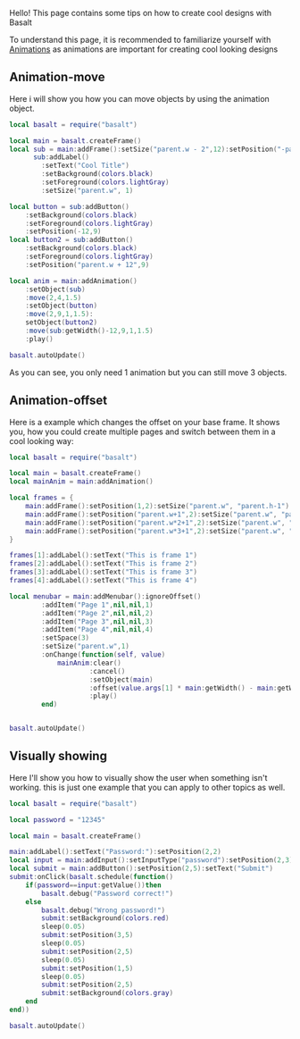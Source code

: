 Hello! This page contains some tips on how to create cool designs with Basalt

To understand this page, it is recommended to familiarize yourself with [Animations](../objects/Animation.md) as animations are important for creating cool looking designs

## Animation-move
Here i will show you how you can move objects by using the animation object.

```lua
local basalt = require("basalt")

local main = basalt.createFrame()
local sub = main:addFrame():setSize("parent.w - 2",12):setPosition("-parent.w",4)
      sub:addLabel()
        :setText("Cool Title")
        :setBackground(colors.black)
        :setForeground(colors.lightGray)
        :setSize("parent.w", 1)

local button = sub:addButton()
    :setBackground(colors.black)
    :setForeground(colors.lightGray)
    :setPosition(-12,9)
local button2 = sub:addButton()
    :setBackground(colors.black)
    :setForeground(colors.lightGray)
    :setPosition("parent.w + 12",9)

local anim = main:addAnimation()
    :setObject(sub)
    :move(2,4,1.5)
    :setObject(button)
    :move(2,9,1,1.5):
    setObject(button2)
    :move(sub:getWidth()-12,9,1,1.5)
    :play()

basalt.autoUpdate()
```

As you can see, you only need 1 animation but you can still move 3 objects.

## Animation-offset
Here is a example which changes the offset on your base frame. It shows you, how you could create multiple pages and switch between them in a cool looking way:
```lua
local basalt = require("basalt")

local main = basalt.createFrame()
local mainAnim = main:addAnimation()

local frames = {
    main:addFrame():setPosition(1,2):setSize("parent.w", "parent.h-1"):setBackground(colors.lightGray),
    main:addFrame():setPosition("parent.w+1",2):setSize("parent.w", "parent.h-1"):setBackground(colors.lightGray),
    main:addFrame():setPosition("parent.w*2+1",2):setSize("parent.w", "parent.h-1"):setBackground(colors.lightGray),
    main:addFrame():setPosition("parent.w*3+1",2):setSize("parent.w", "parent.h-1"):setBackground(colors.lightGray),
}

frames[1]:addLabel():setText("This is frame 1")
frames[2]:addLabel():setText("This is frame 2")
frames[3]:addLabel():setText("This is frame 3")
frames[4]:addLabel():setText("This is frame 4")

local menubar = main:addMenubar():ignoreOffset()
        :addItem("Page 1",nil,nil,1)
        :addItem("Page 2",nil,nil,2)
        :addItem("Page 3",nil,nil,3)
        :addItem("Page 4",nil,nil,4)
        :setSpace(3)
        :setSize("parent.w",1)
        :onChange(function(self, value)
            mainAnim:clear()
                    :cancel()
                    :setObject(main)
                    :offset(value.args[1] * main:getWidth() - main:getWidth(), 0, 2)
                    :play()
        end)


basalt.autoUpdate()
```

## Visually showing
Here I'll show you how to visually show the user when something isn't working. this is just one example that you can apply to other topics as well.
```lua
local basalt = require("basalt")

local password = "12345"

local main = basalt.createFrame()

main:addLabel():setText("Password:"):setPosition(2,2)
local input = main:addInput():setInputType("password"):setPosition(2,3):setSize(24,1)
local submit = main:addButton():setPosition(2,5):setText("Submit")
submit:onClick(basalt.schedule(function()
    if(password==input:getValue())then
        basalt.debug("Password correct!")
    else
        basalt.debug("Wrong password!")
        submit:setBackground(colors.red)
        sleep(0.05)
        submit:setPosition(3,5)
        sleep(0.05)
        submit:setPosition(2,5)
        sleep(0.05)
        submit:setPosition(1,5)
        sleep(0.05)
        submit:setPosition(2,5)
        submit:setBackground(colors.gray)
    end
end))

basalt.autoUpdate()
```